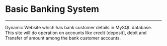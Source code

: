 # Basic Banking System
---
Dynamic Website which has bank customer details in MySQL database.
This site will do operation on accounts like credit [deposit], debit and Transfer of amount among the bank customer accounts.
